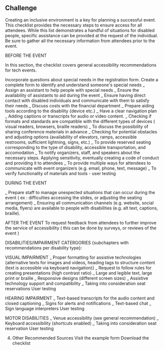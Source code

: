 ## Challenge

Creating an inclusive environment is a key for planning a successful event. This checklist provides the necessary steps to ensure access for all attendees. While this list demonstrates a handful of situations for disabled people, specific assistance can be provided at the request of the individual. Be sure to gather all the necessary information from attendees prior to the event.

BEFORE THE EVENT

In this section, the checklist covers general accessibility recommendations for tech events. 

Incorporate questions about special needs in the registration form.
Create a complete form to identify and understand someone's special needs
_ Assign an assistant to help people with special needs 
_ Ensure the availability of assistants to aid during the event
_ Ensure having direct contact with disabled individuals and communicate with them to satisfy their needs
_ Discuss costs with the financial department
_ Prepare aiding tools according to the disability {device etc.}
_ Have a clear navigation plan
_ Adding captions or transcripts for audio or video content.
_ Checking if formats and standards are compatible with the different types of devices ( visual readers, browsers, braille readers)
_ To discuss the possibility of sharing conference materials in advance 
_ Checking for potential obstacles and adjusting options (availability of elevators, ramps, accessible restrooms, sufficient lightning, signs, etc.)
_ To provide reserved seating corresponding to the type of disability, accessible transportation, and accomodation
_ To notify organizers, staff, and speakers about the necessary steps. Applying sensitivity, eventually creating a code of conduct and providing it to attendees 
_ To provide multiple ways for attendees to communicate with event organizers (e.g. email, phone, text, message)
_ To verify functionality of materials and tools - user testing 


DURING THE EVENT

_ Prepare staff to manage unexpected situations that can occur during the event ( ex : difficulties accessing the slides, or adjusting the seating arrangement) 
_ Ensuring all communication channels (e.g. website, social media, flyers) are available to people with disabilities (e.g. alt text, captions, braille).

AFTER THE EVENT
To request feedback from attendees to further improve the service of accessibility ( this can be done by surveys, or reviews of the event )

DISABILITIES/IMPAIRMENT CATERGORIES {subchapters with recommendations per disability type}:

VISUAL IMPAIRMENT 
_ Proper formatting for assistive technologies {alternative texts for images and videos, heading tags to structure content (text is accessible via keyboard navigation)}
_ Request to follow rules for creating presentations (high contrast ratio)
_ Large and legible text, large print or braille
_ Responsive designs (different screen sizes)
_ Assistive technology support and compatibility
_ Taking into consideration seat reservations
User testing

HEARING IMPAIRMENT
_ Text-based transcripts for the audio content and closed captioning
_ Signs for alerts and notifications
_ Text-based chat
_ Sign language interpreters
User testing

MOTOR DISABILITIES 
_ Venue accessibility (see general recommendation)
_ Keyboard accessibility (shortcuts enabled)
_ Taking into consideration seat reservation
User testing


4. Other Recommended Sources
Visit the example form
Download the checklist

